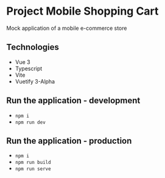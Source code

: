 # Project Mobile Shopping Cart

Mock application of a mobile e-commerce store

## Technologies

- Vue 3
- Typescript
- Vite
- Vuetify 3-Alpha

## Run the application - development

- `npm i`
- `npm run dev`

## Run the application - production

- `npm i`
- `npm run build`
- `npm run serve`
